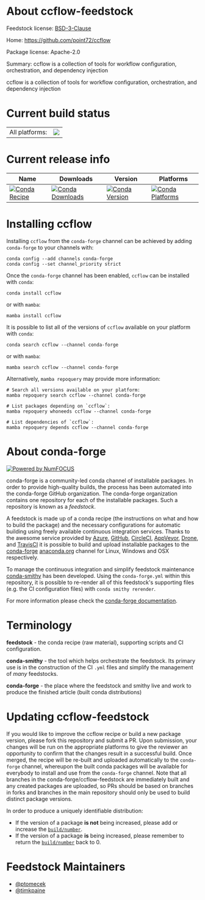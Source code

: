 About ccflow-feedstock
======================

Feedstock license: [BSD-3-Clause](https://github.com/conda-forge/ccflow-feedstock/blob/main/LICENSE.txt)

Home: https://github.com/point72/ccflow

Package license: Apache-2.0

Summary: ccflow is a collection of tools for workflow configuration, orchestration, and dependency injection

ccflow is a collection of tools for workflow configuration, orchestration, and dependency injection


Current build status
====================


<table><tr><td>All platforms:</td>
    <td>
      <a href="https://dev.azure.com/conda-forge/feedstock-builds/_build/latest?definitionId=23874&branchName=main">
        <img src="https://dev.azure.com/conda-forge/feedstock-builds/_apis/build/status/ccflow-feedstock?branchName=main">
      </a>
    </td>
  </tr>
</table>

Current release info
====================

| Name | Downloads | Version | Platforms |
| --- | --- | --- | --- |
| [![Conda Recipe](https://img.shields.io/badge/recipe-ccflow-green.svg)](https://anaconda.org/conda-forge/ccflow) | [![Conda Downloads](https://img.shields.io/conda/dn/conda-forge/ccflow.svg)](https://anaconda.org/conda-forge/ccflow) | [![Conda Version](https://img.shields.io/conda/vn/conda-forge/ccflow.svg)](https://anaconda.org/conda-forge/ccflow) | [![Conda Platforms](https://img.shields.io/conda/pn/conda-forge/ccflow.svg)](https://anaconda.org/conda-forge/ccflow) |

Installing ccflow
=================

Installing `ccflow` from the `conda-forge` channel can be achieved by adding `conda-forge` to your channels with:

```
conda config --add channels conda-forge
conda config --set channel_priority strict
```

Once the `conda-forge` channel has been enabled, `ccflow` can be installed with `conda`:

```
conda install ccflow
```

or with `mamba`:

```
mamba install ccflow
```

It is possible to list all of the versions of `ccflow` available on your platform with `conda`:

```
conda search ccflow --channel conda-forge
```

or with `mamba`:

```
mamba search ccflow --channel conda-forge
```

Alternatively, `mamba repoquery` may provide more information:

```
# Search all versions available on your platform:
mamba repoquery search ccflow --channel conda-forge

# List packages depending on `ccflow`:
mamba repoquery whoneeds ccflow --channel conda-forge

# List dependencies of `ccflow`:
mamba repoquery depends ccflow --channel conda-forge
```


About conda-forge
=================

[![Powered by
NumFOCUS](https://img.shields.io/badge/powered%20by-NumFOCUS-orange.svg?style=flat&colorA=E1523D&colorB=007D8A)](https://numfocus.org)

conda-forge is a community-led conda channel of installable packages.
In order to provide high-quality builds, the process has been automated into the
conda-forge GitHub organization. The conda-forge organization contains one repository
for each of the installable packages. Such a repository is known as a *feedstock*.

A feedstock is made up of a conda recipe (the instructions on what and how to build
the package) and the necessary configurations for automatic building using freely
available continuous integration services. Thanks to the awesome service provided by
[Azure](https://azure.microsoft.com/en-us/services/devops/), [GitHub](https://github.com/),
[CircleCI](https://circleci.com/), [AppVeyor](https://www.appveyor.com/),
[Drone](https://cloud.drone.io/welcome), and [TravisCI](https://travis-ci.com/)
it is possible to build and upload installable packages to the
[conda-forge](https://anaconda.org/conda-forge) [anaconda.org](https://anaconda.org/)
channel for Linux, Windows and OSX respectively.

To manage the continuous integration and simplify feedstock maintenance
[conda-smithy](https://github.com/conda-forge/conda-smithy) has been developed.
Using the ``conda-forge.yml`` within this repository, it is possible to re-render all of
this feedstock's supporting files (e.g. the CI configuration files) with ``conda smithy rerender``.

For more information please check the [conda-forge documentation](https://conda-forge.org/docs/).

Terminology
===========

**feedstock** - the conda recipe (raw material), supporting scripts and CI configuration.

**conda-smithy** - the tool which helps orchestrate the feedstock.
                   Its primary use is in the construction of the CI ``.yml`` files
                   and simplify the management of *many* feedstocks.

**conda-forge** - the place where the feedstock and smithy live and work to
                  produce the finished article (built conda distributions)


Updating ccflow-feedstock
=========================

If you would like to improve the ccflow recipe or build a new
package version, please fork this repository and submit a PR. Upon submission,
your changes will be run on the appropriate platforms to give the reviewer an
opportunity to confirm that the changes result in a successful build. Once
merged, the recipe will be re-built and uploaded automatically to the
`conda-forge` channel, whereupon the built conda packages will be available for
everybody to install and use from the `conda-forge` channel.
Note that all branches in the conda-forge/ccflow-feedstock are
immediately built and any created packages are uploaded, so PRs should be based
on branches in forks and branches in the main repository should only be used to
build distinct package versions.

In order to produce a uniquely identifiable distribution:
 * If the version of a package **is not** being increased, please add or increase
   the [``build/number``](https://docs.conda.io/projects/conda-build/en/latest/resources/define-metadata.html#build-number-and-string).
 * If the version of a package **is** being increased, please remember to return
   the [``build/number``](https://docs.conda.io/projects/conda-build/en/latest/resources/define-metadata.html#build-number-and-string)
   back to 0.

Feedstock Maintainers
=====================

* [@ptomecek](https://github.com/ptomecek/)
* [@timkpaine](https://github.com/timkpaine/)

